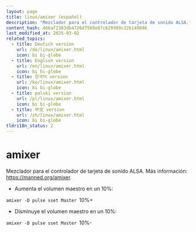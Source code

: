 ```yaml
---
layout: page
title: linux/amixer (español)
description: "Mezclador para el controlador de tarjeta de sonido ALSA."
content_hash: 466af2383db4726d7589e87c629909c326149846
last_modified_at: 2025-03-02
related_topics:
  - title: Deutsch version
    url: /de/linux/amixer.html
    icon: bi bi-globe
  - title: English version
    url: /en/linux/amixer.html
    icon: bi bi-globe
  - title: 한국어 version
    url: /ko/linux/amixer.html
    icon: bi bi-globe
  - title: polski version
    url: /pl/linux/amixer.html
    icon: bi bi-globe
  - title: 中文 version
    url: /zh/linux/amixer.html
    icon: bi bi-globe
tldri18n_status: 2
---
```

# amixer

Mezclador para el controlador de tarjeta de sonido ALSA.
Más información: <https://manned.org/amixer>.

- Aumenta el volumen maestro en un 10%:

`amixer -D pulse sset Master `<span class="tldr-var badge badge-pill bg-dark-lm bg-white-dm text-white-lm text-dark-dm font-weight-bold">10%+</span>

- Disminuye el volumen maestro en un 10%:

`amixer -D pulse sset Master `<span class="tldr-var badge badge-pill bg-dark-lm bg-white-dm text-white-lm text-dark-dm font-weight-bold">10%-</span>
